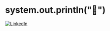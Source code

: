 # system.out.println("🌱")

<a href="https://www.youtube.com/watch?v=2ySbETgAXgc"><img alt="LinkedIn" src="https://upload.wikimedia.org/wikipedia/commons/0/05/Superman_S_symbol.svg"/></a>
